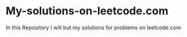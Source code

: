 # My-solutions-on-leetcode.com
In this Repository I will but my solutions for problems on leetcode.com 
